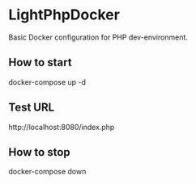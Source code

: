 # LightPhpDocker
Basic Docker configuration for PHP dev-environment.

## How to start
docker-compose up -d

## Test URL
http://localhost:8080/index.php

## How to stop
docker-compose down